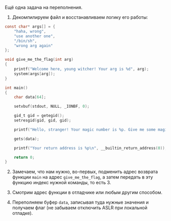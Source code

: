 Ещё одна задача на переполнения.

1. Декомпилируем файл и восстанавливаем логику его работы:


```c
const char* args[] = {
    "haha, wrong",
    "use another one",
    "/bin/sh",
    "wrong arg again"
};

void give_me_the_flag(int arg)
{
    printf("Welcome here, young witcher! Your arg is %d", arg);
    system(args[arg]);
}

int main()
{
    char data[64];

    setvbuf(stdout, NULL, _IONBF, 0);

    gid_t gid = getegid();
    setresgid(gid, gid, gid);

    printf("Hello, stranger! Your magic number is %p. Give me some magic too...", give_me_the_flag);

    gets(data);

    printf("Your return address is %p\n", __builtin_return_address(0));

    return 0;
}
```

2. Замечаем, что нам нужно, во-первых, подменить адрес возврата функции `main` на адрес `give_me_the_flag`, а затем передать в эту функцию индекс нужной команды, то есть 3.

3. Смотрим адрес функции в отладчике или любым другим способом.

4. Переполняем буфер `data`, записывая туда нужные значения и получаем флаг (не забываем отключить ASLR при локальной отладке).

